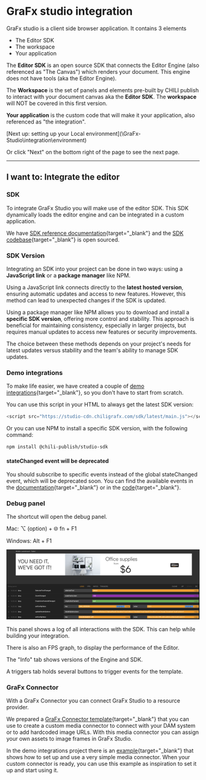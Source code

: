 # GraFx studio integration

GraFx studio is a client side browser application.
It contains 3 elements

- The Editor SDK
- The workspace
- Your application

The **Editor SDK** is an open source SDK that connects the Editor Engine (also referenced as "The Canvas") which renders your document. This engine does not have tools (aka the Editor Engine).

The **Workspace** is the set of panels and elements pre-built by CHILI publish to interact with your document canvas aka the **Editor SDK**.
The **workspace** will NOT be covered in this first version.

**Your application** is the custom code that will make it your application, also referenced as "the integration".

[Next up: setting up your Local environment](\GraFx-Studio\integration\environment\)

Or click "Next" on the bottom right of the page to see the next page.

---

## I want to: Integrate the editor

### SDK

To integrate GraFx Studio you will make use of the editor SDK. This SDK dynamically loads the editor engine and can be integrated in a custom application.

We have [SDK reference documentation](https://chili-publish.github.io/studio-sdk/index.html){target="_blank"} and the [SDK codebase](https://github.com/chili-publish/studio-sdk){target="_blank"} is open sourced.

### SDK Version

Integrating an SDK into your project can be done in two ways: using a **JavaScript link** or a **package manager** like NPM. 

Using a JavaScript link connects directly to the **latest hosted version**, ensuring automatic updates and access to new features. However, this method can lead to unexpected changes if the SDK is updated. 

Using a package manager like NPM allows you to download and install a **specific SDK version**, offering more control and stability. This approach is beneficial for maintaining consistency, especially in larger projects, but requires manual updates to access new features or security improvements. 

The choice between these methods depends on your project's needs for latest updates versus stability and the team's ability to manage SDK updates.

### Demo integrations

To make life easier, we have created a couple of [demo integrations](https://github.com/chili-publish/studio-sdk-integration-examples){target="_blank"}, so you don't have to start from scratch.

You can use this script in your HTML to always get the latest SDK version:


``` js
<script src="https://studio-cdn.chiligrafx.com/sdk/latest/main.js"></script>
```

Or you can use NPM to install a specific SDK version, with the following command:

``` bash
npm install @chili-publish/studio-sdk
```

#### stateChanged event will be deprecated

You should subscribe to specific events instead of the global stateChanged event, which will be deprecated soon. You can find the available events in the [documentation](https://chili-publish.github.io/studio-sdk/classes/controllers_SubscriberController.SubscriberController.html){target="_blank"} or in the [code](https://github.com/chili-publish/studio-sdk/blob/main/src/controllers/SubscriberController.ts){target="_blank"}.

### Debug panel

The shortcut will open the debug panel.

Mac: ⌥ (option) + 🌐 fn + F1

Windows: Alt + F1

![Debug panel](debugpanel.png)

This panel shows a log of all interactions with the SDK. This can help while building your integration.

There is also an FPS graph, to display the performance of the Editor.

The "Info" tab shows versions of the Engine and SDK.

A triggers tab holds several buttons to trigger events for the template.

### GraFx Connector

With a GraFx Connector you can connect GraFx Studio to a resource provider.

We prepared a [GraFx Connector template](https://github.com/chili-publish/grafx-connector-template){target="_blank"} that you can use to create a custom media connector to connect with your DAM system or to add hardcoded image URLs. With this media connector you can assign your own assets to image frames in GraFx Studio.

In the demo integrations project there is an [example](https://github.com/chili-publish/studio-sdk-integration-examples/tree/main/ts-connector-example){target="_blank"} that shows how to set up and use a very simple media connector. When your custom connector is ready, you can use this example as inspiration to set it up and start using it.